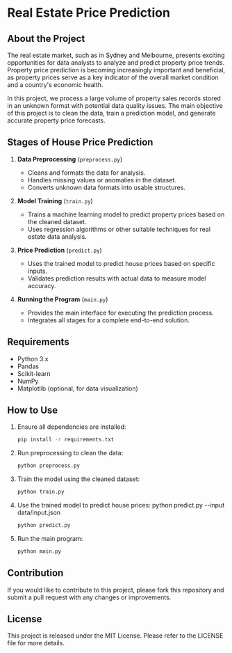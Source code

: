 # Real Estate Price Prediction

## About the Project

The real estate market, such as in Sydney and Melbourne, presents exciting opportunities for data analysts to analyze and predict property price trends. Property price prediction is becoming increasingly important and beneficial, as property prices serve as a key indicator of the overall market condition and a country's economic health.

In this project, we process a large volume of property sales records stored in an unknown format with potential data quality issues. The main objective of this project is to clean the data, train a prediction model, and generate accurate property price forecasts.

## Stages of House Price Prediction

1. **Data Preprocessing** (`preprocess.py`)

   - Cleans and formats the data for analysis.
   - Handles missing values or anomalies in the dataset.
   - Converts unknown data formats into usable structures.

2. **Model Training** (`train.py`)

   - Trains a machine learning model to predict property prices based on the cleaned dataset.
   - Uses regression algorithms or other suitable techniques for real estate data analysis.

3. **Price Prediction** (`predict.py`)

   - Uses the trained model to predict house prices based on specific inputs.
   - Validates prediction results with actual data to measure model accuracy.

4. **Running the Program** (`main.py`)
   - Provides the main interface for executing the prediction process.
   - Integrates all stages for a complete end-to-end solution.

## Requirements

- Python 3.x
- Pandas
- Scikit-learn
- NumPy
- Matplotlib (optional, for data visualization)

## How to Use

1. Ensure all dependencies are installed:

   ```bash
   pip install -r requirements.txt

   ```

2. Run preprocessing to clean the data:

   ```bash
   python preprocess.py
   ```

3. Train the model using the cleaned dataset:

   ```bash
   python train.py
   ```

4. Use the trained model to predict house prices:
   python predict.py --input data/input.json

   ```bash
   python predict.py
   ```

5. Run the main program:
   ```bash
   python main.py
   ```

## Contribution

If you would like to contribute to this project, please fork this repository and submit a pull request with any changes or improvements.

## License

This project is released under the MIT License. Please refer to the LICENSE file for more details.
